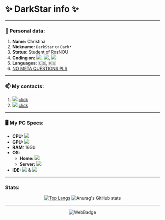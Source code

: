 # ✨ DarkStar info ✨
----
### 🧬 Personal data:
1. **Name:** Christina
2. **Nickname:** `DarkStar` or `Dark*`
3. **Status:** Student of RosNOU
4. **Coding on:** <img src="https://img.shields.io/badge/Node.js-43853D?style=square&logo=node.js&logoColor=white" />, <img src="https://img.shields.io/badge/C%2B%2B-00599C?style=square&logo=c%2B%2B&logoColor=white" />, <img src="https://img.shields.io/badge/JavaScript-323330?style=square&logo=javascript&logoColor=F7DF1E" />
5. **Languages:** 🇺🇸, 🇷🇺
6. [NO META QUESTIONS PLS](https://nometa.xyz/)
----
### 📫 My contacts:
1. <img src="https://img.shields.io/badge/Telegram-2CA5E0?style=square&logo=telegram&logoColor=white" /> [click](https://t.me/darkstardev)
2. <img src="https://img.shields.io/badge/website-000000?style=square&logo=About.me&logoColor=white" /> [click](https://StarProj.dev)
----
### 🖥️ My PC Specs:

+ **CPU:** <img src="https://img.shields.io/badge/Intel%20Core_i9_10th-0071C5?style=square&logo=intel&logoColor=white" />
+ **GPU:** <img src="https://img.shields.io/badge/NVIDIA-RTX4090-76B900?style=square&logo=nvidia&logoColor=white" />
+ **RAM:** 16Gb
+ **OS**:
    - **Home:** <img src="https://img.shields.io/badge/Windows_11-0078D6?style=square&logo=windows&logoColor=white" />
    - **Server:** <img src="https://img.shields.io/badge/Ubuntu_22.04.1_LTS-E95420?style=square&logo=ubuntu&logoColor=white" />
+ **IDE:** <img src="https://img.shields.io/badge/WebStorm-000000?style=square&logo=WebStorm&logoColor=white" /> & <img src="https://img.shields.io/badge/Delphi_RAD_Studio-B22222?style=square&logo=delphi&logoColor=white" />
----
### Stats:

<div align="center"> 
  
[![Top Langs](https://github-readme-stats-pearl-one.vercel.app/api/top-langs/?username=StarProjDev&theme=github_dark&show_icons=true)](https://github.com/StarProjDev/github-readme-stats)
![Anurag's GitHub stats](https://github-readme-stats-pearl-one.vercel.app/api?username=StarProjDev&show_icons=true&theme=github_dark&count_private=true)
  
</div>

----

<div align="center"> 
  <img src="https://StarProj.dev/img/logo_name_slogan.png" alt="WebBadge" border="0">
</div>


<!---
StarProjDev/StarProjDev is a ✨ special ✨ repository because its `README.md` (this file) appears on your GitHub profile.
You can click the Preview link to take a look at your changes.
--->
